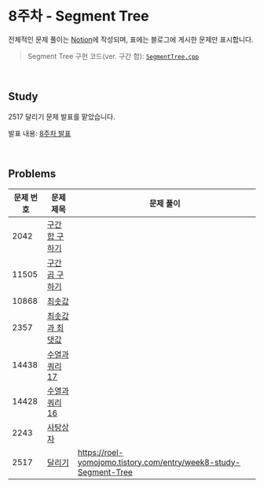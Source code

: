 # 8주차 - Segment Tree
전체적인 문제 풀이는 [Notion](https://ro-el.notion.site/Segment-Tree-34add69c497a43aba77aef5386bc283c)에 작성되며, 표에는 블로그에 게시한 문제만 표시합니다.

> Segment Tree 구현 코드(ver. 구간 합): [`SegmentTree.cpp`](https://github.com/ro-el-c/AlKon_2023-1/blob/main/8%EC%A3%BC%EC%B0%A8/SegmentTree.cpp)

<br>

## Study
2517 달리기 문제 발표를 맡았습니다.

발표 내용: [8주차 발표](https://roel-yomojomo.tistory.com/entry/week8-study-Segment-Tree)

<br>

## Problems

| 문제 번호 | 문제 제목        | 문제 풀이                            |
|-------|---------------------------------------------------|----------------------|
| 2042 | [구간 합 구하기](https://www.acmicpc.net/problem/2042)      |                           |
| 11505 | [구간 곱 구하기](https://www.acmicpc.net/problem/11505)      |                           |
| 10868 | [최솟값](https://www.acmicpc.net/problem/10868)      |                           |
| 2357 | [최솟값과 최댓값](https://www.acmicpc.net/problem/2357)      |                           |
| 14438 | [수열과 쿼리 17](https://www.acmicpc.net/problem/14438)      |                           |
| 14428 | [수열과 쿼리 16](https://www.acmicpc.net/problem/14428)      |                           |
| 2243 | [사탕상자](https://www.acmicpc.net/problem/2243)      |                           |
| 2517 | [달리기](https://www.acmicpc.net/problem/2517)      | https://roel-yomojomo.tistory.com/entry/week8-study-Segment-Tree |

<br>
